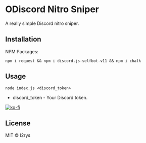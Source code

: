 

# ODiscord Nitro Sniper
A really simple Discord nitro sniper.

## Installation
NPM Packages:

    npm i request && npm i discord.js-selfbot-v11 && npm i chalk

## Usage

    node index.js <discord_token>

 - discord_token - Your Discord token.


[![ko-fi](https://ko-fi.com/img/githubbutton_sm.svg)](https://ko-fi.com/R6R7F41SD)


## License
MIT © I2rys
